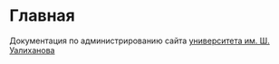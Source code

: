 # Главная

Документация по администрированию сайта <a href="https://shokan.edu.kz" target="_blank">университета им. Ш. Уалиханова</a>